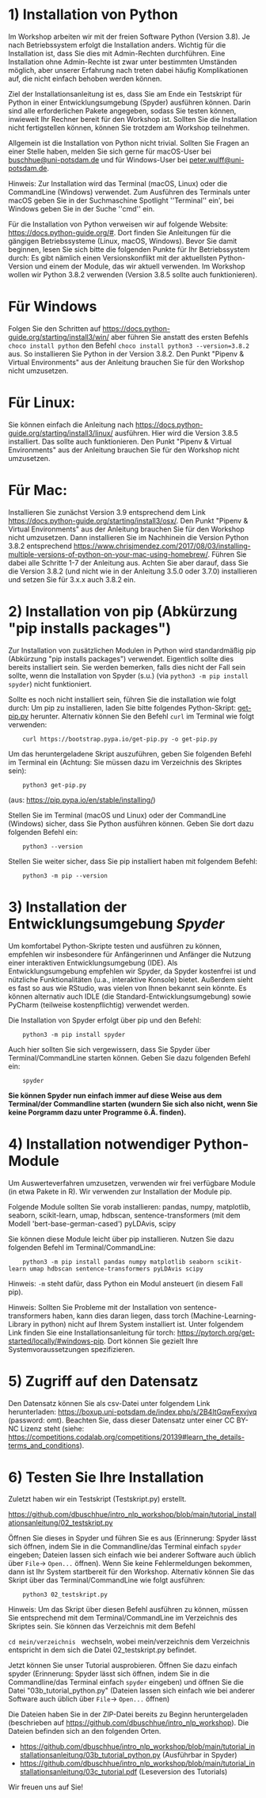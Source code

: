 # 1) Installation von Python

Im Workshop arbeiten wir mit der freien Software Python (Version 3.8). Je nach Betriebssystem erfolgt die Installation anders. Wichtig für die Installation ist, dass Sie dies mit Admin-Rechten durchführen. Eine Installation ohne Admin-Rechte ist zwar unter bestimmten Umständen möglich, aber unserer Erfahrung nach treten dabei häufig Komplikationen auf, die nicht einfach behoben werden 
können. 

Ziel der Installationsanleitung ist es, dass Sie am Ende ein Testskript für Python in einer Entwicklungsumgebung (Spyder) ausführen können. Darin sind alle erforderlichen Pakete angegeben, sodass Sie testen können, inwieweit Ihr Rechner bereit für den Workshop ist. Sollten Sie die Installation nicht fertigstellen können, können Sie trotzdem am Workshop teilnehmen.

Allgemein ist die Installation von Python nicht trivial. Sollten Sie Fragen an einer Stelle haben, melden Sie sich gerne für macOS-User bei 
buschhue@uni-potsdam.de und für Windows-User bei peter.wulff@uni-potsdam.de.

Hinweis: Zur Installation wird das Terminal (macOS, Linux) oder die CommandLine (Windows) verwendet. Zum Ausführen des Terminals unter macOS geben Sie in der Suchmaschine Spotlight ''Terminal'' ein', bei Windows geben Sie in der Suche ''cmd'' ein.

Für die Installation von Python verweisen wir auf folgende Website: https://docs.python-guide.org/#. Dort finden Sie Anleitungen für die gängigen Betriebssysteme (Linux, macOS, Windows). Bevor Sie damit beginnen, lesen Sie sich bitte die folgenden Punkte für Ihr Betriebssystem durch: Es gibt nämlich einen Versionskonflikt mit der aktuellsten Python-Version und einem der Module, das wir aktuell verwenden. Im Workshop wollen wir Python 3.8.2 verwenden (Version 3.8.5 sollte auch funktionieren).

# Für Windows
Folgen Sie den Schritten auf https://docs.python-guide.org/starting/install3/win/ aber führen Sie anstatt des ersten Befehls `choco install python` den Befehl `choco install python3 --version=3.8.2` aus. So installieren Sie Python in der Version 3.8.2. Den Punkt "Pipenv & Virtual Environments" aus der Anleitung brauchen Sie für den Workshop nicht umzusetzen.

# Für Linux:
Sie können einfach die Anleitung nach https://docs.python-guide.org/starting/install3/linux/ ausführen. Hier wird die Version 3.8.5 installiert. Das sollte auch funktionieren. Den Punkt "Pipenv & Virtual Environments" aus der Anleitung brauchen Sie für den Workshop nicht umzusetzen.

# Für Mac:
Installieren Sie zunächst Version 3.9 entsprechend dem Link https://docs.python-guide.org/starting/install3/osx/. Den Punkt "Pipenv & Virtual Environments" aus der Anleitung brauchen Sie für den Workshop nicht umzusetzen. Dann installieren Sie im Nachhinein die Version Python 3.8.2 entsprechend https://www.chrisjmendez.com/2017/08/03/installing-multiple-versions-of-python-on-your-mac-using-homebrew/. Führen Sie dabei alle Schritte 1-7 der Anleitung aus. Achten Sie aber darauf, dass Sie die Version 3.8.2 (und nicht wie in der Anleitung 3.5.0 oder 3.7.0) installieren und setzen Sie für 3.x.x auch 3.8.2 ein. 

# 2) Installation von pip (Abkürzung "pip installs packages")

Zur Installation von zusätzlichen Modulen in Python wird standardmäßig pip (Abkürzung "pip installs packages") verwendet. Eigentlich sollte dies bereits installiert sein. Sie werden bemerken, falls dies nicht der Fall sein sollte, wenn die Installation von Spyder (s.u.) (via `python3 -m pip install spyder`) nicht funktioniert.

Sollte es noch nicht installiert sein, führen Sie die installation wie folgt durch: Um pip zu installieren, laden Sie bitte folgendes Python-Skript: [get-pip.py](https://bootstrap.pypa.io/get-pip.py) herunter. Alternativ können Sie den Befehl `curl` im Terminal wie folgt verwenden:

```
    curl https://bootstrap.pypa.io/get-pip.py -o get-pip.py
```

Um das heruntergeladene Skript auszuführen, geben Sie folgenden Befehl im Terminal ein (Achtung: Sie müssen dazu im Verzeichnis des Skriptes sein):

```
    python3 get-pip.py
```

(aus: https://pip.pypa.io/en/stable/installing/)


Stellen Sie im Terminal (macOS und Linux) oder der CommandLine (Windows) sicher, dass Sie Python ausführen können. Geben Sie dort dazu folgenden Befehl ein: 

```
    python3 --version
```

Stellen Sie weiter sicher, dass Sie pip installiert haben mit folgendem Befehl:
```
    python3 -m pip --version
```


# 3) Installation der Entwicklungsumgebung *Spyder*

Um komfortabel Python-Skripte testen und ausführen zu können, empfehlen wir insbesondere für Anfängerinnen und Anfänger die Nutzung einer interaktiven Entwicklungsumgebung (IDE). Als Entwicklungsumgebung empfehlen wir Spyder, da Spyder kostenfrei ist und nützliche Funktionalitäten (u.a., interaktive Konsole) bietet. Außerdem sieht es fast so aus wie RStudio, was vielen von Ihnen bekannt sein könnte. Es können alternativ auch IDLE (die Standard-Entwicklungsumgebung) sowie PyCharm (teilweise kostenpflichtig) verwendet werden.

Die Installation von Spyder erfolgt über pip und den Befehl: 
```
    python3 -m pip install spyder
```

Auch hier sollten Sie sich vergewissern, dass Sie Spyder über Terminal/CommandLine starten können. Geben Sie dazu folgenden Befehl ein:
```
    spyder
```
**Sie können Spyder nun einfach immer auf diese Weise aus dem Terminal/der Commandline starten (wundern Sie sich also nicht, wenn Sie keine Porgramm dazu unter Programme ö.Ä. finden).**

# 4) Installation notwendiger Python-Module 

Um Auswerteverfahren umzusetzen, verwenden wir frei verfügbare Module (in etwa Pakete in R). Wir verwenden zur Installation der Module pip.

Folgende Module sollten Sie vorab installieren: pandas, numpy, matplotlib, seaborn, scikit-learn, umap, hdbscan, sentence-transformers (mit dem Modell 'bert-base-german-cased') pyLDAvis, scipy
 
Sie können diese Module leicht über pip installieren. Nutzen Sie dazu folgenden Befehl im Terminal/CommandLine:
```
    python3 -m pip install pandas numpy matplotlib seaborn scikit-learn umap hdbscan sentence-transformers pyLDAvis scipy
```

Hinweis: ```-m``` steht dafür, dass Python ein Modul ansteuert (in diesem Fall pip).

Hinweis: Sollten Sie Probleme mit der Installation von sentence-transformers haben, kann dies daran liegen, dass torch (Machine-Learning-Library in python) nicht auf Ihrem System installiert ist. Unter folgendem Link finden Sie eine Installationsanleitung für torch: https://pytorch.org/get-started/locally/#windows-pip. Dort können Sie gezielt Ihre Systemvoraussetzungen spezifizieren. 


# 5) Zugriff auf den Datensatz

Den Datensatz können Sie als csv-Datei unter folgendem Link herunterladen: https://boxup.uni-potsdam.de/index.php/s/2B4ItGqwFexvjvq (password: omt). Beachten Sie, dass dieser 
Datensatz unter einer CC BY-NC Lizenz steht (siehe: https://competitions.codalab.org/competitions/20139#learn_the_details-terms_and_conditions).

# 6) Testen Sie Ihre Installation

Zuletzt haben wir ein Testskript (Testskript.py) erstellt. 

https://github.com/dbuschhue/intro_nlp_workshop/blob/main/tutorial_installationsanleitung/02_testskript.py

Öffnen Sie dieses in Spyder und führen Sie es aus (Erinnerung: Spyder lässt sich öffnen, indem Sie in die Commandline/das Terminal einfach `spyder` eingeben; Dateien lassen sich einfach wie bei anderer Software auch üblich über `File`-> `Open...` öffnen). Wenn Sie keine Fehlermeldungen bekommen, dann ist Ihr System startbereit für den  Workshop. Alternativ können Sie das Skript über das Terminal/CommandLine wie folgt ausführen:

```
    python3 02_testskript.py
```

Hinweis: Um das Skript über diesen Befehl ausführen zu können, müssen Sie entsprechend mit dem Terminal/CommandLine im Verzeichnis des Skriptes sein. Sie können das Verzeichnis mit dem Befehl

```cd mein/verzeichnis ``` wechseln, wobei mein/verzeichnis dem Verzeichnis entspricht in dem sich die Datei 02_testskript.py befindet.

Jetzt können Sie unser Tutorial ausprobieren. Öffnen Sie dazu einfach spyder (Erinnerung: Spyder lässt sich öffnen, indem Sie in die Commandline/das Terminal einfach `spyder` eingeben) und öffnen Sie die Datei "03b_tutorial_python.py" (Dateien lassen sich einfach wie bei anderer Software auch üblich über `File`-> `Open...` öffnen)

Die Dateien haben Sie in der ZIP-Datei bereits zu Beginn heruntergeladen (beschrieben auf https://github.com/dbuschhue/intro_nlp_workshop). Die Dateien befinden sich an den folgenden Orten.

* https://github.com/dbuschhue/intro_nlp_workshop/blob/main/tutorial_installationsanleitung/03b_tutorial_python.py (Ausführbar in Spyder)
* https://github.com/dbuschhue/intro_nlp_workshop/blob/main/tutorial_installationsanleitung/03c_tutorial.pdf (Leseversion des Tutorials)


Wir freuen uns auf Sie!
